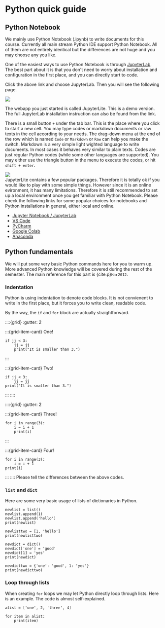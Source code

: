 # Python quick guide

## Python Notebook
We mainly use Python Notebook (.ipynb) to write documents for this course. Currently all main stream Python IDE support Python Notebook. All of them are not entirely identical but the differences are not huge and you may choose any you like.

One of the easiest ways to use Python Notebook is through [JupyterLab](https://jupyter.org/try). The best part about it is that you don't need to worry about installation and configuration in the first place, and you can directly start to code. 

Click the above link and choose JupyterLab. Then you will see the following page. 

![](assests/img/20220727120418.png)  

The webapp you just started is called JupyterLite. This is a demo version. The full JupyterLab installation instruction can also be found from the link.


There is a small button `+` under the tab bar. This is the place where you click to start a new cell. You may type codes or markdown documents or raw texts in the cell according to your needs. The drag-down menu at the end of the row which is named `Code` or `Markdown` or `Raw` can help you make the switch. Markdown is a very simple light wighted language to write documents. In most cases it behaves very similar to plain texts. Codes are just regular Python codes (while some other languages are supported). You may either use the triangle button in the menu to execute the codes, or hit `shift + enter`. 

![](assests/img/20220727120505.png)  
JupyterLite contains a few popular packages. Therefore it is totally ok if you would like to play with some simple things. However since it is an online evironment, it has many limitations. Therefore it is still recommended to set up a local environment once you get familiar with Python Notebook. Please check the following links for some popular choices for notebooks and Python installations in general, either local and online.

- [Jupyter Notebook / JupyterLab](https://jupyter.org/install)
- [VS Code](https://code.visualstudio.com/docs/languages/python)
- [PyCharm](https://www.jetbrains.com/help/pycharm/jupyter-notebook-support.html)
- [Google Colab](https://colab.research.google.com/)
- [Anaconda](https://www.anaconda.com/)


## Python fundamentals
We will put some very basic Python commands here for you to warm up. More advanced Python knowledge will be covered during the rest of the semester. The main reference for this part is {cite:p}`Har2012`. 
### Indentation
Python is using indentation to denote code blocks. It is not convienent to write in the first place, but it forces you to write clean, readable code.

By the way, the `if` and `for` block are actually straightforward.

::::{grid}
:gutter: 2

:::{grid-item-card} One!
```{code-block} python
if jj < 3:
    jj = jj 
    print("It is smaller than 3.")
```
:::

:::{grid-item-card} Two!
```{code-block} python
if jj < 3:
    jj = jj
print("It is smaller than 3.")
```
:::
::::

::::{grid}
:gutter: 2

:::{grid-item-card} Three!
```{code-block} python
for i in range(3):
    i = i + 1
    print(i)
```
:::

:::{grid-item-card} Four!
```{code-block} python
for i in range(3):
    i = i + 1
print(i)
```
:::
::::
Please tell the differences between the above codes.


### `list` and `dict`
Here are some very basic usage of lists of dictionaries in Python.
```{code-block} python
newlist = list()
newlist.append(1)
newlist.append('hello')
print(newlist)

newlisttwo = [1, 'hello']
print(newlisttwo)

newdict = dict()
newdict['one'] = 'good'
newdict[1] = 'yes'
print(newdict)

newdicttwo = {'one': 'good', 1: 'yes'}
print(newdicttwo)
```


### Loop through lists
When creating `for` loops we may let Python directly loop through lists. Here is an example. The code is almost self-explained.
```{code-block} python
alist = ['one', 2, 'three', 4]

for item in alist:
    print(item)
```
